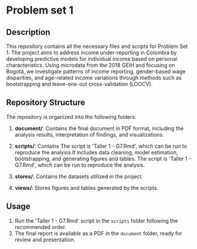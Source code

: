 # Problem set 1

## Description
This repository contains all the necessary files and scripts for Problem Set 1. The project aims to address income under-reporting in Colombia by developing predictive models for individual income based on personal characteristics. Using microdata from the 2018 GEIH and focusing on Bogotá, we investigate patterns of income reporting, gender-based wage disparities, and age-related income variations through methods such as bootstrapping and leave-one-out cross-validation (LOOCV).

## Repository Structure
The repository is organized into the following folders:

1. **document/**: Contains the final document in PDF format, including the analysis results, interpretation of findings, and visualizations. 

2. **scripts/**:  Contains The script is 'Taller 1 - G7.Rmd', which can be run to reproduce the analysis.It includes data cleaning, model estimation, bootstrapping, and generating figures and tables. The script is 'Taller 1 - G7.Rmd', which can be run to reproduce the analysis.

3. **stores/**: Contains the datasets utilized in the project. 

4. **views/**: Stores figures and tables generated by the scripts.

## Usage
1. Run the 'Taller 1 - G7.Rmd' script in the `scripts` folder following the recommended order.
2. The final report is available as a PDF in the `document` folder, ready for review and presentation.


